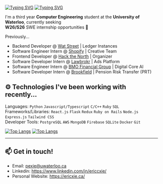 [![Typing SVG](https://readme-typing-svg.demolab.com?font=Poppins&weight=600&size=25&pause=1000&color=F7F7F7&vCenter=true&width=430&height=40&lines=Hi+there!+I'm+Eric+%F0%9F%91%8B)](https://git.io/typing-svg#gh-dark-mode-only)
[![Typing SVG](https://readme-typing-svg.demolab.com?font=Poppins&weight=600&size=25&pause=1000&color=000000&vCenter=true&width=430&height=40&lines=Hi+there!+I'm+Eric+%F0%9F%91%8B)](https://git.io/typing-svg#gh-light-mode-only)

I'm a third year **Computer Engineering** student at the **University of Waterloo**, currently seeking \
**W26/S26** SWE internship opportunities 🌱

Previously...
- Backend Developer @ [Wat Street](https://www.watstreet.com/) | Ledger Instances
- Software Engineer Intern @ [Shopify](https://www.shopify.com/) | Creative Team
- Frontend Developer @ [Hack the North](https://hackthenorth.com/) | Organizer
- Software Developer Intern @ [Lawbrokr](https://www.lawbrokr.com/) | Ads Platform
- Software Engineer Intern @ [BMO Financial Group](https://www.bmo.com/) | Digital Core AI
- Software Developer Intern @ [Brookfield](https://www.brookfield.com/) | Pension Risk Transfer (PRT)

## ⚙️ Technologies I've been working with recently...

Languages: `Python` `Javascript/Typescript` `C/C++` `Ruby` `SQL` \
Frameworks/Libraries: `React.js` `Flask` `Redux` `Ruby on Rails` `Node.js` `Express.js` `Tailwind CSS` \
Developer Tools: `PostgreSQL` `AWS` `MongoDB` `Firebase` `SQLite` `Docker` `Git`

[![Top Langs](https://github-readme-stats.vercel.app/api/top-langs/?username=ericcxie&layout=compact&hide=procfile&theme=dark#gh-dark-mode-only)](https://github.com/ericcxie/github-readme-stats#gh-dark-mode-only)
[![Top Langs](https://github-readme-stats.vercel.app/api/top-langs/?username=ericcxie&layout=compact&hide=procfile&theme=default#gh-light-mode-only)](https://github.com/ericcxie/github-readme-stats#gh-light-mode-only)


---

## 📫 Get in touch!

- Email: pexie@uwaterloo.ca 
- Linkedin: https://www.linkedin.com/in/ericcxie/ 
- Personal Website: https://ericxie.ca/
